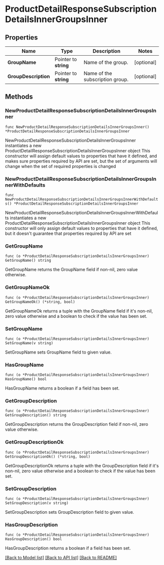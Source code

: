 # ProductDetailResponseSubscriptionDetailsInnerGroupsInner

## Properties

Name | Type | Description | Notes
------------ | ------------- | ------------- | -------------
**GroupName** | Pointer to **string** | Name of the group. | [optional] 
**GroupDescription** | Pointer to **string** | Name of the subscription group. | [optional] 

## Methods

### NewProductDetailResponseSubscriptionDetailsInnerGroupsInner

`func NewProductDetailResponseSubscriptionDetailsInnerGroupsInner() *ProductDetailResponseSubscriptionDetailsInnerGroupsInner`

NewProductDetailResponseSubscriptionDetailsInnerGroupsInner instantiates a new ProductDetailResponseSubscriptionDetailsInnerGroupsInner object
This constructor will assign default values to properties that have it defined,
and makes sure properties required by API are set, but the set of arguments
will change when the set of required properties is changed

### NewProductDetailResponseSubscriptionDetailsInnerGroupsInnerWithDefaults

`func NewProductDetailResponseSubscriptionDetailsInnerGroupsInnerWithDefaults() *ProductDetailResponseSubscriptionDetailsInnerGroupsInner`

NewProductDetailResponseSubscriptionDetailsInnerGroupsInnerWithDefaults instantiates a new ProductDetailResponseSubscriptionDetailsInnerGroupsInner object
This constructor will only assign default values to properties that have it defined,
but it doesn't guarantee that properties required by API are set

### GetGroupName

`func (o *ProductDetailResponseSubscriptionDetailsInnerGroupsInner) GetGroupName() string`

GetGroupName returns the GroupName field if non-nil, zero value otherwise.

### GetGroupNameOk

`func (o *ProductDetailResponseSubscriptionDetailsInnerGroupsInner) GetGroupNameOk() (*string, bool)`

GetGroupNameOk returns a tuple with the GroupName field if it's non-nil, zero value otherwise
and a boolean to check if the value has been set.

### SetGroupName

`func (o *ProductDetailResponseSubscriptionDetailsInnerGroupsInner) SetGroupName(v string)`

SetGroupName sets GroupName field to given value.

### HasGroupName

`func (o *ProductDetailResponseSubscriptionDetailsInnerGroupsInner) HasGroupName() bool`

HasGroupName returns a boolean if a field has been set.

### GetGroupDescription

`func (o *ProductDetailResponseSubscriptionDetailsInnerGroupsInner) GetGroupDescription() string`

GetGroupDescription returns the GroupDescription field if non-nil, zero value otherwise.

### GetGroupDescriptionOk

`func (o *ProductDetailResponseSubscriptionDetailsInnerGroupsInner) GetGroupDescriptionOk() (*string, bool)`

GetGroupDescriptionOk returns a tuple with the GroupDescription field if it's non-nil, zero value otherwise
and a boolean to check if the value has been set.

### SetGroupDescription

`func (o *ProductDetailResponseSubscriptionDetailsInnerGroupsInner) SetGroupDescription(v string)`

SetGroupDescription sets GroupDescription field to given value.

### HasGroupDescription

`func (o *ProductDetailResponseSubscriptionDetailsInnerGroupsInner) HasGroupDescription() bool`

HasGroupDescription returns a boolean if a field has been set.


[[Back to Model list]](../README.md#documentation-for-models) [[Back to API list]](../README.md#documentation-for-api-endpoints) [[Back to README]](../README.md)


